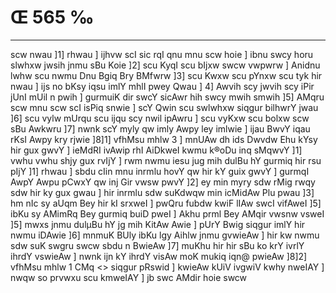 # Œ 565 ‰
---
scw nwau ]1] rhwau ] ijhvw scI sic rqI qnu mnu scw hoie ] ibnu
swcy horu slwhxw jwsih jnmu sBu Koie ]2] scu KyqI scu bIjxw swcw
vwpwrw ] Anidnu lwhw scu nwmu Dnu Bgiq Bry BMfwrw ]3] scu Kwxw scu
pYnxw scu tyk hir nwau ] ijs no bKsy iqsu imlY mhlI pwey Qwau ] 4]
Awvih scy jwvih scy iPir jUnI mUil n pwih ] gurmuiK dir swcY sicAwr
hih swcy mwih smwih ]5] AMqru scw mnu scw scI isPiq snwie ] scY
Qwin scu swlwhxw siqgur bilhwrY jwau ]6] scu vylw mUrqu scu ijqu scy
nwil ipAwru ] scu vyKxw scu bolxw scw sBu Awkwru ]7] nwnk scY myly
qw imly Awpy ley imlwie ] ijau BwvY iqau rKsI Awpy kry rjwie ]8]1]
vfhMsu mhlw 3 ] mnUAw dh ids Dwvdw Ehu kYsy hir gux gwvY ] ieMdRI
ivAwip rhI AiDkweI kwmu k®oDu inq sMqwvY ]1] vwhu vwhu shjy gux rvIjY
] rwm nwmu iesu jug mih dulBu hY gurmiq hir rsu pIjY ]1] rhwau ] sbdu
cIin mnu inrmlu hovY qw hir kY guix gwvY ] gurmqI AwpY Awpu pCwxY qw
inj Gir vwsw pwvY ]2] ey min myry sdw rMig rwqy sdw hir ky gux gwau ]
hir inrmlu sdw suKdwqw min icMidAw Plu pwau ]3] hm nIc sy aUqm Bey
hir kI srxweI ] pwQru fubdw kwiF lIAw swcI vifAweI ]5] ibKu sy
AMimRq Bey gurmiq buiD pweI ] Akhu prml Bey AMqir vwsnw vsweI ]5]
mwxs jnmu dulµBu hY jg mih KitAw Awie ] pUrY Bwig siqgur imlY hir
nwmu iDAwie ]6] mnmuK BUly ibKu lgy Aihlw jnmu gvwieAw ] hir kw
nwmu sdw suK swgru swcw sbdu n BwieAw ]7] muKhu hir hir sBu ko krY
ivrlY ihrdY vswieAw ] nwnk ijn kY ihrdY visAw moK mukiq iqn@ pwieAw
]8]2]
vfhMsu mhlw 1 CMq
<> siqgur pRswid ]
kwieAw kUiV ivgwiV kwhy nweIAY ] nwqw so prvwxu scu kmweIAY ] jb
swc AMdir hoie swcw
####
